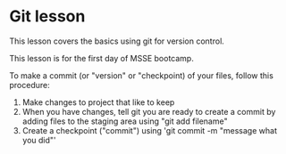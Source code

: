 # Git lesson

This lesson covers the basics using git for version control.

This lesson is for the first day of MSSE bootcamp.

To make a commit (or "version" or "checkpoint) of your files,
follow this procedure:

1. Make changes to project that like to keep
2. When you have changes, tell git you are ready to create a commit by adding files to the staging area using "git add filename"
3. Create a checkpoint ("commit") using 'git commit -m "message what you did"'
 


 